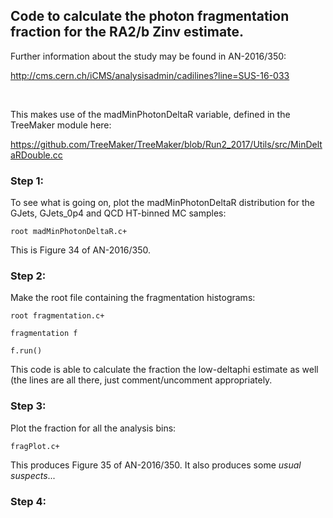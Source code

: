 
## Code to calculate the photon fragmentation fraction for the RA2/b Zinv estimate.<br>


Further information about the study may be found in AN-2016/350:

http://cms.cern.ch/iCMS/analysisadmin/cadilines?line=SUS-16-033

<br>

This makes use of the madMinPhotonDeltaR variable, defined in the TreeMaker module here:

https://github.com/TreeMaker/TreeMaker/blob/Run2_2017/Utils/src/MinDeltaRDouble.cc


### Step 1:

To see what is going on, plot the madMinPhotonDeltaR distribution for the GJets, GJets_0p4 and QCD HT-binned MC samples:

`root madMinPhotonDeltaR.c+`

This is Figure 34 of AN-2016/350.


### Step 2:

Make the root file containing the fragmentation histograms:

`root fragmentation.c+`

`fragmentation f`

`f.run()`

This code is able to calculate the fraction the low-deltaphi estimate as well (the lines are all there, just comment/uncomment appropriately.


### Step 3:

Plot the fraction for all the analysis bins:

`fragPlot.c+`

This produces Figure 35 of AN-2016/350. It also produces some _usual suspects_...

### Step 4:
